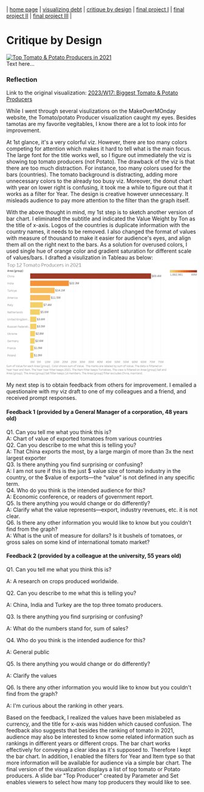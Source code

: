  | [home page](https://lihongzhang2023.github.io/portfolio/) | [visualizing debt](visualizing-government-debt) | [critique by design](critique-by-design) | [final project I](final-project-part-one) | [final project II](final-project-part-two) | [final project III](final-project-part-three) |

# Critique by Design
<div class='tableauPlaceholder' id='viz1699835584215' style='position: relative'><noscript><a href='#'><img alt='Top  Tomato &amp; Potato  Producers in 2021 ' src='https:&#47;&#47;public.tableau.com&#47;static&#47;images&#47;To&#47;TopTomatoPotatoProducersin2021&#47;TopProducer&#47;1_rss.png' style='border: none' /></a></noscript><object class='tableauViz'  style='display:none;'><param name='host_url' value='https%3A%2F%2Fpublic.tableau.com%2F' /> <param name='embed_code_version' value='3' /> <param name='site_root' value='' /><param name='name' value='TopTomatoPotatoProducersin2021&#47;TopProducer' /><param name='tabs' value='no' /><param name='toolbar' value='yes' /><param name='static_image' value='https:&#47;&#47;public.tableau.com&#47;static&#47;images&#47;To&#47;TopTomatoPotatoProducersin2021&#47;TopProducer&#47;1.png' /> <param name='animate_transition' value='yes' /><param name='display_static_image' value='yes' /><param name='display_spinner' value='yes' /><param name='display_overlay' value='yes' /><param name='display_count' value='yes' /><param name='language' value='en-US' /><param name='filter' value='publish=yes' /></object></div>                
<script type='text/javascript'>                    
  var divElement = document.getElementById('viz1699835584215');                    
  var vizElement = divElement.getElementsByTagName('object')[0];                    
  vizElement.style.width='100%';vizElement.style.height=(divElement.offsetWidth*0.75)+'px';                    
  var scriptElement = document.createElement('script');                    
  scriptElement.src = 'https://public.tableau.com/javascripts/api/viz_v1.js';                    
  vizElement.parentNode.insertBefore(scriptElement, vizElement);                
</script>Text here...    

### Reflection    
Link to the original visualization:  [2023/W17: Biggest Tomato & Potato Producers](https://data.world/makeovermonday/2023w17) 
   
While I went through several visulizations on the MakeOverMOnday website, the Tomato/potato Producer visualization caught my eyes. Besides tamotas are my favorite vegitables, I know there are a lot to look into for improvement.

At 1st glance, it's a very colorful viz. However, there are too many colors competing for attention which makes it hard to tell what is the main focus. The large font for the title works well, so I figure out immediately the viz is showing top tomato producers (not Potato). The drawback of the viz is that there are too much distraction. For instance, too many colors used for the bars (countries). The tomato background is distracting, adding more unnecessary colors to the already too busy viz. Moreover, the donut chart with year on lower right is confusing, it took me a while to figure out that it works as a filter for Year. The design is creative however unnecessary. It misleads audience to pay more attention to the filter than the graph itself. 

With the above thought in mind, my 1st step is to sketch another version of bar chart. I eliminated the subtitle and indicated the Value Weight by Ton as the title of x-axis. Logos of the countries is duplicate information with the country names, it needs to be removed. I also changed the format of values with measure of thousand to make it easier for audience's eyes, and align them all on the right next to the bars. As a solution for overused colors, I used single hue of orange color and gradient saturation for different scale of values/bars. I drafted a visulization in Tableau as below:  
![Image](image001.png)

My next step is to obtain feedback from others for improvement. I emailed a questionaire with my viz draft to one of my colleagues and a friend, and received prompt responses.  

#### Feedback 1 (provided by a General Manager of a corporation, 48 years old)   
Q1. Can you tell me what you think this is?   
A:  Chart of value of exported tomatoes from various countries  
Q2. Can you describe to me what this is telling you?  
A: That China exports the most, by a large margin of more than 3x the next largest exporter  
Q3. Is there anything you find surprising or confusing?  
A: I am not sure if this is the just $ value size of tomato industry in the country, or the $value of exports—the “value” is not defined in any specific term.  
Q4. Who do you think is the intended audience for this?  
A: Economic conference, or readers of government report.  
Q5. Is there anything you would change or do differently?  
A:  Clarify what the value represents—export, industry revenues, etc. it is not clear.  
Q6. Is there any other information you would like to know but you couldn't find from the graph?   
A: What is the unit of measure for dollars?  Is it bushels of tomatoes, or gross sales on some kind of international tomato market?   

#### Feedback 2 (provided by a colleague at the university, 55 years old)   
Q1. Can you tell me what you think this is?  

A:  A research on crops produced worldwide.  

Q2. Can you describe to me what this is telling you?  

A: China, India and Turkey are the top three tomato producers.  

Q3. Is there anything you find surprising or confusing?

A: What do the numbers stand for, sum of sales?  

Q4. Who do you think is the intended audience for this?

A: General public  

Q5. Is there anything you would change or do differently?  

A:  Clarify the values  

Q6. Is there any other information you would like to know but you couldn't find from the graph?  

A: I'm curious about the ranking in other years.

Based on the feedback, I realized the values have been mislabeled as currency, and the title for x-axis was hidden which caused confusion. The feedback also suggests that besides the ranking of tomato in 2021, audience may also be interested to know some related information such as rankings in different years or different crops. The bar chart works effectively for conveying a clear idea as it's supposed to. Therefore I kept the bar chart. In addition, I enabled the filters for Year and Item type so that more information will be available for audience via a simple bar chart. The final version of the visualization displays a list of top tomato or Potato producers. A slide bar "Top Producer" created by Parameter and Set enables viewers to select how many top producers they would like to see.
